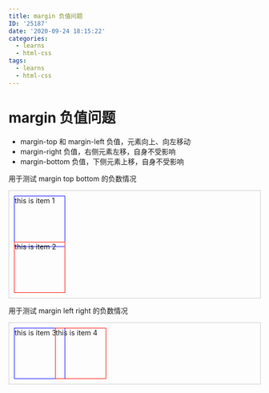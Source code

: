 ```yaml
---
title: margin 负值问题
ID: '25187'
date: '2020-09-24 18:15:22'
categories:
  - learns
  - html-css
tags:
  - learns
  - html-css
---
```


# margin 负值问题

- margin-top 和 margin-left 负值，元素向上、向左移动
- margin-right 负值，右侧元素左移，自身不受影响
- margin-bottom 负值，下侧元素上移，自身不受影响

<style>  
    body {  
        margin: 20px;  
    }  
  
    .float-left {  
        float: left;  
    }  
    .clearfix:after {  
        content: '';  
        display: table;  
        clear: both;  
    }  
  
    .container {  
        border: 1px solid #ccc;  
        padding: 10px;  
    }  
    .container .item {  
        width: 100px;  
        height: 100px;  
    }  
    .container .border-blue {  
        border: 1px solid blue;  
    }  
    .container .border-red {  
        border: 1px solid red;  
    }  
</style>  
<p>用于测试 margin top bottom 的负数情况</p>  
<div class="container">  
    <div class="item border-blue" style="margin-bottom: -10px">  
        this is item 1  
    </div>  
    <div class="item border-red" style="margin-top: -10px">  
        this is item 2  
    </div>  
</div>  
  
<p>用于测试 margin left right 的负数情况</p>  
<div class="container clearfix">  
    <div class="item border-blue float-left" style="margin-right: -10px">  
        this is item 3  
    </div>  
    <div class="item border-red float-left" style="margin-left: -10px">  
        this is item 4  
    </div>  
</div>
 
 
 
 
